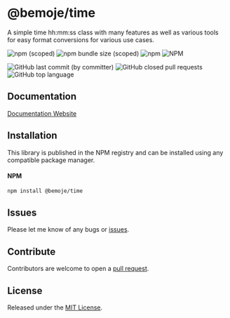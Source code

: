 # @bemoje/time

A simple time hh:mm:ss class with many features as well as various tools for easy format conversions for various use cases.

![npm (scoped)](https://img.shields.io/npm/v/%40bemoje/trie-map)
![npm bundle size (scoped)](https://img.shields.io/bundlephobia/minzip/%40bemoje/time)
![npm](https://img.shields.io/npm/dt/%40bemoje/time)
![NPM](https://img.shields.io/npm/l/%40bemoje%2Ftime)

![GitHub last commit (by committer)](https://img.shields.io/github/last-commit/bemoje/tsmono)
![GitHub closed pull requests](https://img.shields.io/github/issues-pr-closed/bemoje/tsmono)
![GitHub top language](https://img.shields.io/github/languages/top/bemoje/tsmono)


## Documentation
[Documentation Website](https://bemoje.github.io/tsmono/modules/time.html)

## Installation
This library is published in the NPM registry and can be installed using any compatible package manager.

#### NPM
```sh
npm install @bemoje/time
```


## Issues
Please let me know of any bugs or [issues](https://github.com/bemoje/tsmono/issues).

## Contribute
Contributors are welcome to open a [pull request](https://github.com/bemoje/tsmono/pulls).

## License
Released under the [MIT License](./LICENSE).

